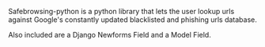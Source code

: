 Safebrowsing-python is a python library that lets the user lookup urls against Google's constantly updated blacklisted and phishing urls database.

Also included are a Django Newforms Field and a Model Field.